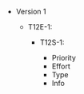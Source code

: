 
<ul>
  <li>Version 1</li>
    <ul>
      <li>T12E-1: </li>
        <ul>
            <li>T12S-1:</li>
                <ul>
                    <li>Priority</li>
                    <li>Effort</li>
                    <li>Type</li>
                    <li>Info</li>
                </ul>
            </ul>
        </ul>
    </ul>
</ul>
                    
